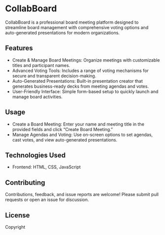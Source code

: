 # CollabBoard

CollabBoard is a professional board meeting platform designed to streamline board management with comprehensive voting options and auto-generated presentations for modern organizations.

## Features

- Create & Manage Board Meetings: Organize meetings with customizable titles and participant names.
- Advanced Voting Tools: Includes a range of voting mechanisms for secure and transparent decision-making.
- Auto-Generated Presentations: Built-in presentation creator that generates business-ready decks from meeting agendas and votes.
- User-Friendly Interface: Simple form-based setup to quickly launch and manage board activities.


## Usage

- Create a Board Meeting: Enter your name and meeting title in the provided fields and click “Create Board Meeting.”
- Manage Agendas and Voting: Use on-screen options to set agendas, cast votes, and view auto-generated presentations.

## Technologies Used

- Frontend: HTML, CSS, JavaScript

## Contributing

Contributions, feedback, and issue reports are welcome! Please submit pull requests or open an issue for discussion.

## License

Copyright
